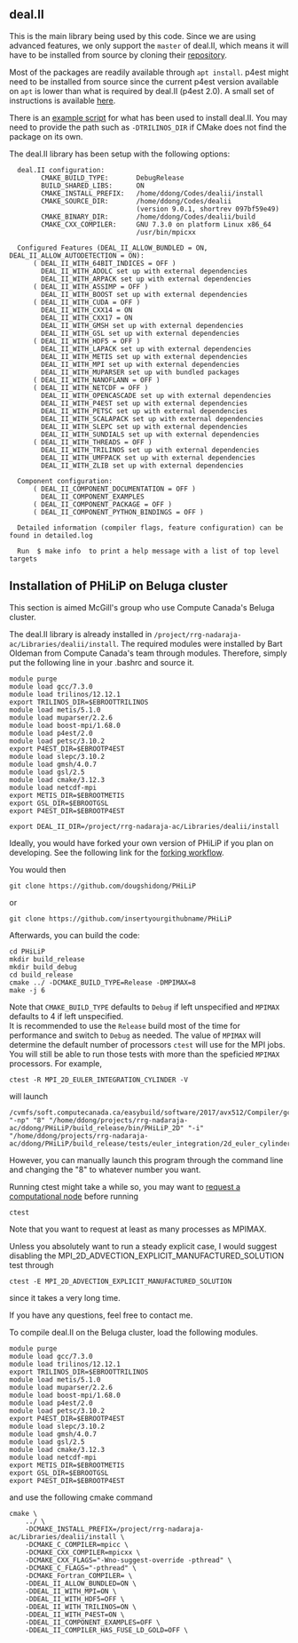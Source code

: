 ## deal.II

This is the main library being used by this code. Since we are using advanced features, we only support the `master` of deal.II, which means it will have to be installed from source by cloning their [repository](https://github.com/dealii/dealii).

Most of the packages are readily available through `apt install`. p4est might need to be installed from source since the current p4est version available on `apt` is lower than what is required by deal.II (p4est 2.0). A small set of instructions is available [here](https://www.dealii.org/current/external-libs/p4est.html).

There is an [example script](doc/install_dealii.sh) for what has been used to install deal.II. You may need to provide the path such as `-DTRILINOS_DIR` if CMake does not find the package on its own.

The deal.II library has been setup with the following options:

~~~~
  deal.II configuration:
        CMAKE_BUILD_TYPE:       DebugRelease
        BUILD_SHARED_LIBS:      ON
        CMAKE_INSTALL_PREFIX:   /home/ddong/Codes/dealii/install
        CMAKE_SOURCE_DIR:       /home/ddong/Codes/dealii
                                (version 9.0.1, shortrev 097bf59e49)
        CMAKE_BINARY_DIR:       /home/ddong/Codes/dealii/build
        CMAKE_CXX_COMPILER:     GNU 7.3.0 on platform Linux x86_64
                                /usr/bin/mpicxx

  Configured Features (DEAL_II_ALLOW_BUNDLED = ON, DEAL_II_ALLOW_AUTODETECTION = ON):
      ( DEAL_II_WITH_64BIT_INDICES = OFF )
        DEAL_II_WITH_ADOLC set up with external dependencies
        DEAL_II_WITH_ARPACK set up with external dependencies
      ( DEAL_II_WITH_ASSIMP = OFF )
        DEAL_II_WITH_BOOST set up with external dependencies
      ( DEAL_II_WITH_CUDA = OFF )
        DEAL_II_WITH_CXX14 = ON
        DEAL_II_WITH_CXX17 = ON
        DEAL_II_WITH_GMSH set up with external dependencies
        DEAL_II_WITH_GSL set up with external dependencies
      ( DEAL_II_WITH_HDF5 = OFF )
        DEAL_II_WITH_LAPACK set up with external dependencies
        DEAL_II_WITH_METIS set up with external dependencies
        DEAL_II_WITH_MPI set up with external dependencies
        DEAL_II_WITH_MUPARSER set up with bundled packages
      ( DEAL_II_WITH_NANOFLANN = OFF )
      ( DEAL_II_WITH_NETCDF = OFF )
        DEAL_II_WITH_OPENCASCADE set up with external dependencies
        DEAL_II_WITH_P4EST set up with external dependencies
        DEAL_II_WITH_PETSC set up with external dependencies
        DEAL_II_WITH_SCALAPACK set up with external dependencies
        DEAL_II_WITH_SLEPC set up with external dependencies
        DEAL_II_WITH_SUNDIALS set up with external dependencies
      ( DEAL_II_WITH_THREADS = OFF )
        DEAL_II_WITH_TRILINOS set up with external dependencies
        DEAL_II_WITH_UMFPACK set up with external dependencies
        DEAL_II_WITH_ZLIB set up with external dependencies

  Component configuration:
      ( DEAL_II_COMPONENT_DOCUMENTATION = OFF )
        DEAL_II_COMPONENT_EXAMPLES
      ( DEAL_II_COMPONENT_PACKAGE = OFF )
      ( DEAL_II_COMPONENT_PYTHON_BINDINGS = OFF )

  Detailed information (compiler flags, feature configuration) can be found in detailed.log

  Run  $ make info  to print a help message with a list of top level targets
~~~~

## Installation of PHiLiP on Beluga cluster

This section is aimed McGill's group who use Compute Canada's Beluga cluster.

The deal.II library is already installed in `/project/rrg-nadaraja-ac/Libraries/dealii/install`. The required modules were installed by Bart Oldeman from Compute Canada's team through modules. Therefore, simply put the following line in your .bashrc and source it.
~~~~
module purge
module load gcc/7.3.0
module load trilinos/12.12.1
export TRILINOS_DIR=$EBROOTTRILINOS
module load metis/5.1.0
module load muparser/2.2.6
module load boost-mpi/1.68.0
module load p4est/2.0
module load petsc/3.10.2
export P4EST_DIR=$EBROOTP4EST
module load slepc/3.10.2
module load gmsh/4.0.7
module load gsl/2.5
module load cmake/3.12.3
module load netcdf-mpi
export METIS_DIR=$EBROOTMETIS
export GSL_DIR=$EBROOTGSL
export P4EST_DIR=$EBROOTP4EST

export DEAL_II_DIR=/project/rrg-nadaraja-ac/Libraries/dealii/install
~~~~

Ideally, you would have forked your own version of PHiLiP if you plan on developing. See the following link for the [forking workflow](https://www.atlassian.com/git/tutorials/comparing-workflows/forking-workflow).

You would then
~~~~
git clone https://github.com/dougshidong/PHiLiP
~~~~
or 
~~~~
git clone https://github.com/insertyourgithubname/PHiLiP
~~~~

Afterwards, you can build the code:
~~~~
cd PHiLiP
mkdir build_release
mkdir build_debug
cd build_release
cmake ../ -DCMAKE_BUILD_TYPE=Release -DMPIMAX=8
make -j 6
~~~~
Note that `CMAKE_BUILD_TYPE` defaults to `Debug` if left unspecified and `MPIMAX` defaults to 4 if left unspecified.  
It is recommended to use the `Release` build most of the time for performance and switch to `Debug` as needed.
The value of `MPIMAX` will determine the default number of processors `ctest` will use for the MPI jobs. You will still be able to run those tests with more than the speficied `MPIMAX` processors. For example,
~~~~
ctest -R MPI_2D_EULER_INTEGRATION_CYLINDER -V
~~~~
will launch 
~~~~
/cvmfs/soft.computecanada.ca/easybuild/software/2017/avx512/Compiler/gcc7.3/openmpi/3.1.2/bin/mpirun "-np" "8" "/home/ddong/projects/rrg-nadaraja-ac/ddong/PHiLiP/build_release/bin/PHiLiP_2D" "-i" "/home/ddong/projects/rrg-nadaraja-ac/ddong/PHiLiP/build_release/tests/euler_integration/2d_euler_cylinder.prm"
~~~~
However, you can manually launch this program through the command line and changing the "8" to whatever number you want.

Running ctest might take a while so, you may want to [request a computational node](https://docs.computecanada.ca/wiki/Running_jobs) before running
~~~~
ctest
~~~~
Note that you want to request at least as many processes as MPIMAX.

Unless you absolutely want to run a steady explicit case, I would suggest disabling the MPI_2D_ADVECTION_EXPLICIT_MANUFACTURED_SOLUTION test through
~~~~
ctest -E MPI_2D_ADVECTION_EXPLICIT_MANUFACTURED_SOLUTION
~~~~
since it takes a very long time.

If you have any questions, feel free to contact me.

To compile deal.II on the Beluga cluster, load the following modules.

~~~~
module purge
module load gcc/7.3.0
module load trilinos/12.12.1
export TRILINOS_DIR=$EBROOTTRILINOS
module load metis/5.1.0
module load muparser/2.2.6
module load boost-mpi/1.68.0
module load p4est/2.0
module load petsc/3.10.2
export P4EST_DIR=$EBROOTP4EST
module load slepc/3.10.2
module load gmsh/4.0.7
module load gsl/2.5
module load cmake/3.12.3
module load netcdf-mpi
export METIS_DIR=$EBROOTMETIS
export GSL_DIR=$EBROOTGSL
export P4EST_DIR=$EBROOTP4EST
~~~~

and use the following cmake command
~~~~
cmake \
    ../ \
    -DCMAKE_INSTALL_PREFIX=/project/rrg-nadaraja-ac/Libraries/dealii/install \
    -DCMAKE_C_COMPILER=mpicc \
    -DCMAKE_CXX_COMPILER=mpicxx \
    -DCMAKE_CXX_FLAGS="-Wno-suggest-override -pthread" \
    -DCMAKE_C_FLAGS="-pthread" \
    -DCMAKE_Fortran_COMPILER= \
    -DDEAL_II_ALLOW_BUNDLED=ON \
    -DDEAL_II_WITH_MPI=ON \
    -DDEAL_II_WITH_HDF5=OFF \
    -DDEAL_II_WITH_TRILINOS=ON \
    -DDEAL_II_WITH_P4EST=ON \
    -DDEAL_II_COMPONENT_EXAMPLES=OFF \
    -DDEAL_II_COMPILER_HAS_FUSE_LD_GOLD=OFF \
~~~~
